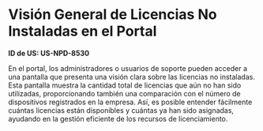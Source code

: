 # Visión General de Licencias No Instaladas en el Portal

**ID de US: US-NPD-8530**

En el portal, los administradores o usuarios de soporte pueden acceder a una pantalla que presenta una visión clara sobre las licencias no instaladas. Esta pantalla muestra la cantidad total de licencias que aún no han sido utilizadas, proporcionando también una comparación con el número de dispositivos registrados en la empresa. Así, es posible entender fácilmente cuántas licencias están disponibles y cuántas ya han sido asignadas, ayudando en la gestión eficiente de los recursos de licenciamiento.